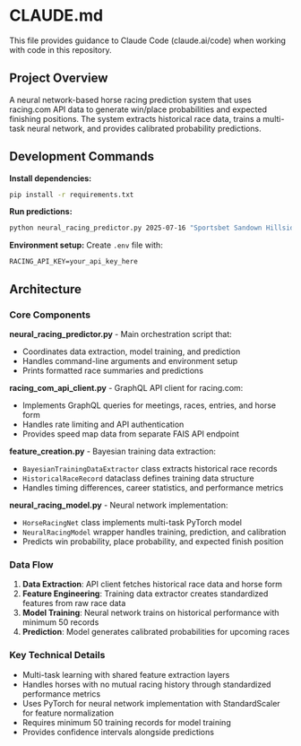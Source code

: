 # CLAUDE.md

This file provides guidance to Claude Code (claude.ai/code) when working with code in this repository.

## Project Overview

A neural network-based horse racing prediction system that uses racing.com API data to generate win/place probabilities and expected finishing positions. The system extracts historical race data, trains a multi-task neural network, and provides calibrated probability predictions.

## Development Commands

**Install dependencies:**
```bash
pip install -r requirements.txt
```

**Run predictions:**
```bash
python neural_racing_predictor.py 2025-07-16 "Sportsbet Sandown Hillside" 8 --api-key YOUR_KEY
```

**Environment setup:**
Create `.env` file with:
```
RACING_API_KEY=your_api_key_here
```

## Architecture

### Core Components

**neural_racing_predictor.py** - Main orchestration script that:
- Coordinates data extraction, model training, and prediction
- Handles command-line arguments and environment setup
- Prints formatted race summaries and predictions

**racing_com_api_client.py** - GraphQL API client for racing.com:
- Implements GraphQL queries for meetings, races, entries, and horse form
- Handles rate limiting and API authentication
- Provides speed map data from separate FAIS API endpoint

**feature_creation.py** - Bayesian training data extraction:
- `BayesianTrainingDataExtractor` class extracts historical race records
- `HistoricalRaceRecord` dataclass defines training data structure
- Handles timing differences, career statistics, and performance metrics

**neural_racing_model.py** - Neural network implementation:
- `HorseRacingNet` class implements multi-task PyTorch model
- `NeuralRacingModel` wrapper handles training, prediction, and calibration
- Predicts win probability, place probability, and expected finish position

### Data Flow

1. **Data Extraction**: API client fetches historical race data and horse form
2. **Feature Engineering**: Training data extractor creates standardized features from raw race data
3. **Model Training**: Neural network trains on historical performance with minimum 50 records
4. **Prediction**: Model generates calibrated probabilities for upcoming races

### Key Technical Details

- Multi-task learning with shared feature extraction layers
- Handles horses with no mutual racing history through standardized performance metrics
- Uses PyTorch for neural network implementation with StandardScaler for feature normalization
- Requires minimum 50 training records for model training
- Provides confidence intervals alongside predictions